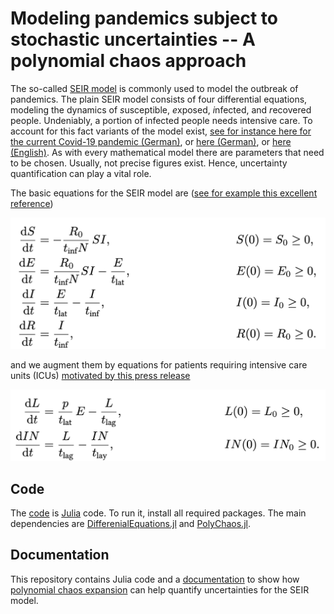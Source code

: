 # Modeling pandemics subject to stochastic uncertainties -- A polynomial chaos approach

The so-called [SEIR model](https://epubs.siam.org/doi/abs/10.1137/s0036144500371907) is commonly used to model the outbreak of pandemics.
The plain SEIR model consists of four differential equations, modeling the dynamics of *s*usceptible, *e*xposed, *i*nfected, and *r*ecovered people.
Undeniably, a portion of infected people needs intensive care.
To account for this fact variants of the model exist, [see for instance here for the current Covid-19 pandemic (German)](https://www.dgepi.de/assets/Stellungnahmen/Stellungnahme2020Corona_DGEpi-21032020-v2.pdf), or [here (German)](https://www.rki.de/DE/Content/InfAZ/N/Neuartiges_Coronavirus/Modellierung_Deutschland.pdf?__blob=publicationFile), or [here (English)](https://www.imperial.ac.uk/media/imperial-college/medicine/sph/ide/gida-fellowships/Imperial-College-COVID19-NPI-modelling-16-03-2020.pdf).
As with every mathematical model there are parameters that need to be chosen.
Usually, not precise figures exist.
Hence, uncertainty quantification can play a vital role.

The basic equations for the SEIR model are ([see for example this excellent reference](https://gabgoh.github.io/COVID/index.html))

![Equations for SEIR model](figs/SEIR.png)

and we augment them by equations for patients requiring intensive care units (ICUs) [motivated by this press release](https://www.dgepi.de/de/aktuelles/article/aktualisierte-stellungnahme-der-deutschen-gesellschaft-fuer-epidemiologie-dgepi-zur-verbreitung-des-neuen-coronavirus-sars-cov-2/109)

![Equations for ICU model](figs/ICU.png)

## Code

The [code](code/SEIR_uncertain.jl) is [Julia](https://julialang.org/) code. To run it, install all required packages. The main dependencies are [DifferenialEquations.jl](https://github.com/SciML/DifferentialEquations.jl) and [PolyChaos.jl](https://github.com/timueh/PolyChaos.jl).

## Documentation

This repository contains Julia code and a [documentation](doc/doc.pdf) to show how [polynomial chaos expansion](https://en.wikipedia.org/wiki/Polynomial_chaos) can help quantify uncertainties for the SEIR model.
